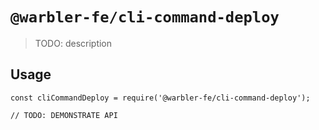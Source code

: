 # `@warbler-fe/cli-command-deploy`

> TODO: description

## Usage

```
const cliCommandDeploy = require('@warbler-fe/cli-command-deploy');

// TODO: DEMONSTRATE API
```

